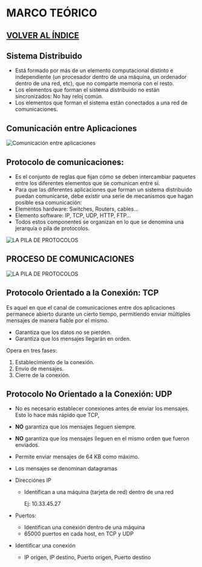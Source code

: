 # MARCO TEÓRICO

[VOLVER AL ÍNDICE](03.COMUNICACIONES/I.INDICE.md)
---

## Sistema Distribuido

- Está formado por más de un elemento computacional distinto e independiente (un procesador dentro de una máquina, un ordenador dentro de una red, etc), que no comparte memoria con el resto.
- Los elementos que forman el sistema distribuido no están sincronizados: No hay reloj común.
- Los elementos que forman el sistema están conectados a una red de comunicaciones.

## Comunicación entre Aplicaciones

![Comunicación entre aplicaciones](IMG_03_01.png)

## Protocolo de comunicaciones:
- Es el conjunto de reglas que fijan cómo se deben intercambiar paquetes entre los diferentes elementos que se comunican entre sí.
- Para que las diferentes aplicaciones que forman un sistema distribuido puedan comunicarse, debe existir una serie de mecanismos que hagan posible esa comunicación:
- Elementos hardware: Switches, Routers, cables...
- Elemento software: IP, TCP, UDP, HTTP, FTP...
- Todos estos componentes se organizan en lo que se denomina una jerarquía o pila de protocolos.

![LA PILA DE PROTOCOLOS](IMG_03_02.png)

## PROCESO DE COMUNICACIONES

![LA PILA DE PROTOCOLOS](IMG_03_03.png)

## Protocolo Orientado a la Conexión: TCP
Es aquel en que el canal de comunicaciones entre dos aplicaciones permanece abierto durante un cierto tiempo, permitiendo enviar múltiples mensajes de manera fiable por el mismo.

* Garantiza que los datos no se pierden.
* Garantiza que los mensajes llegarán en orden.

Opera en tres fases:
1. Establecimiento de la conexión.
2. Envío de mensajes.
3. Cierre de la conexión.

## Protocolo No Orientado a la Conexión: UDP
* No es necesario establecer conexiones antes de enviar los mensajes. Esto lo hace más rápido que TCP, 
* **NO** garantiza que los mensajes lleguen siempre.
* **NO** garantiza que los mensajes lleguen en el mismo orden que fueron enviados.
* Permite enviar mensajes de 64 KB como máximo.
* Los mensajes se denominan datagramas

* Direcciónes IP
    * Identifican a una máquina (tarjeta de red) dentro de una red

        Ej: 10.33.45.27

* Puertos: 
    * Identifican una conexión dentro de una máquina
    * 65000 puertos en cada host, en TCP y UDP
* Identificar una conexión
    
    * IP origen, IP destino, Puerto origen, Puerto destino 
